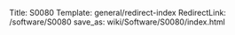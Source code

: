 Title: S0080
Template: general/redirect-index
RedirectLink: /software/S0080
save_as: wiki/Software/S0080/index.html